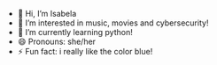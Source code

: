 - 👋 Hi, I’m Isabela
- 👀 I’m interested in music, movies and cybersecurity!
- 🌱 I’m currently learning python!
- 😄 Pronouns: she/her
- ⚡ Fun fact: i really like the color blue!

<!---
isacards/isacards is a ✨ special ✨ repository because its `README.md` (this file) appears on your GitHub profile.
You can click the Preview link to take a look at your changes.
--->
